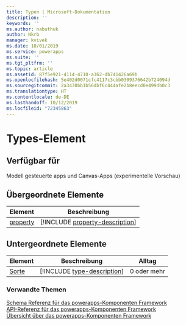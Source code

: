 ```yaml
---
title: Typen | Microsoft-Dokumentation
description: ''
keywords: ''
ms.author: nabuthuk
author: Nkrb
manager: kvivek
ms.date: 10/01/2019
ms.service: powerapps
ms.suite: ''
ms.tgt_pltfrm: ''
ms.topic: article
ms.assetid: 87f5e921-4114-4710-a362-db741426a69b
ms.openlocfilehash: 5e402d0071cfc4117c3cbb0309376642b724094d
ms.sourcegitcommit: 2a3430bb1b56dbf6c444afe2b8eecd0e499db0c3
ms.translationtype: HT
ms.contentlocale: de-DE
ms.lasthandoff: 10/12/2019
ms.locfileid: "72345863"
---
```

# <a name="types-element"></a>Types-Element

## <a name="available-for"></a>Verfügbar für 

Modell gesteuerte apps und Canvas-Apps (experimentelle Vorschau) 

## <a name="parent-elements"></a>Übergeordnete Elemente

|Element|Beschreibung|
|--|--|
|[property](property.md)|[!INCLUDE [property-description](includes/property-description.md)]|

## <a name="child-elements"></a>Untergeordnete Elemente

|Element|Beschreibung|Alltag|
|--|--|--|
|[Sorte](type.md)|[!INCLUDE [type-description](includes/type-description.md)]|0 oder mehr|


### <a name="related-topics"></a>Verwandte Themen

[Schema Referenz für das powerapps-Komponenten Framework](index.md)<br/>
[API-Referenz für das powerapps-Komponenten Framework](../reference/index.md)<br/>
[Übersicht über das powerapps-Komponenten Framework](../overview.md)